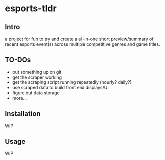 # esports-tldr
## Intro
a project for fun to try and create a all-in-one short preview/summary of recent esports event(s) across multiple competitive genres and game titles.

## TO-DOs
- put something up on git
- get the scraper working
- get the scraping script running repeatedly (hourly? daily?)
- use scraped data to build front end displays/UI
- figure out data storage
- more...

## Installation
WIP

## Usage
WIP
